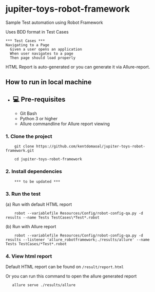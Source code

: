 # jupiter-toys-robot-framework
Sample Test automation using Robot Framework

Uses BDD format in Test Cases

    *** Test Cases ***
    Navigating to a Page
      Given a user opens an application
      When user navigates to a page
      Then page should load properly

HTML Report is auto-generated or you can generate it via Allure-report.

## How to run in local machine

- ## 💻 Pre-requisites
  - Git Bash
  - Python 3 or higher
  - Allure commandline for Allure report viewing


### 1. Clone the project

        git clone https://github.com/kentdomaoal/jupiter-toys-robot-framework.git
        
        cd jupiter-toys-robot-framework

### 2. Install dependencies

        *** to be updated ***  
    
### 3. Run the test
  (a) Run with default HTML report

        robot --variablefile Resources/Config/robot-config-qa.py -d results --name Tests TestCases\*Test*.robot

  (b) Run with Allure report

        robot --variablefile Resources/Config/robot-config-qa.py -d results --listener 'allure_robotframework;./results/allure' --name Tests TestCases/*Test*.robot

### 4. View html report
   
   Default HTML report can be found on `/result/report.html`
       
   Or you can run this command to open the allure generated report
       
       allure serve ./results/allure
